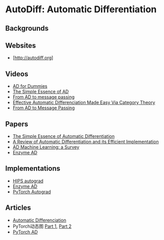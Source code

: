 # AutoDiff: Automatic Differentiation

## Backgrounds

## Websites
- [http://autodiff.org]

## Videos
- [AD for Dummies](https://www.youtube.com/watch?v=FtnkqIsfNQc)
- [The Simple Essence of AD](https://www.youtube.com/watch?v=ne99laPUxN4)
- [From AD to message passing](https://www.youtube.com/watch?v=cw7QTSfLjEo)
- [Effective Automatic Differenciation Made Easy Via Category Theory](https://www.youtube.com/watch?v=17gfCTnw6uE)
- [From AD to Message Passing](https://www.youtube.com/watch?v=cw7QTSfLjEo)

## Papers
- [The Simple Essence of Automatic Differentiation](https://arxiv.org/pdf/1804.00746.pdf)
- [A Review of Automatic Differentiation and its Efficient Implementation](https://arxiv.org/pdf/1811.05031.pdf)
- [AD Machine Learning: a Survey](https://arxiv.org/pdf/1502.05767.pdf)
- [Enzyme AD](https://arxiv.org/pdf/2010.01709.pdf)

## Implementations
- [HIPS autograd](https://github.com/HIPS/autograd)
- [Enzyme AD](https://enzyme.mit.edu)
- [PyTorch Autograd](https://github.com/pytorch/pytorch/tree/master/torch/csrc/autograd)

## Articles
- [Automatic Differenciation](https://www.robots.ox.ac.uk/~tvg/publications/talks/autodiff.pdf)
- PyTorch动态图 [Part 1](https://zhuanlan.zhihu.com/p/61765561), [Part 2](https://zhuanlan.zhihu.com/p/65822256)
- [PyTorch AD](https://pytorch.org/docs/stable/notes/autograd.html)
